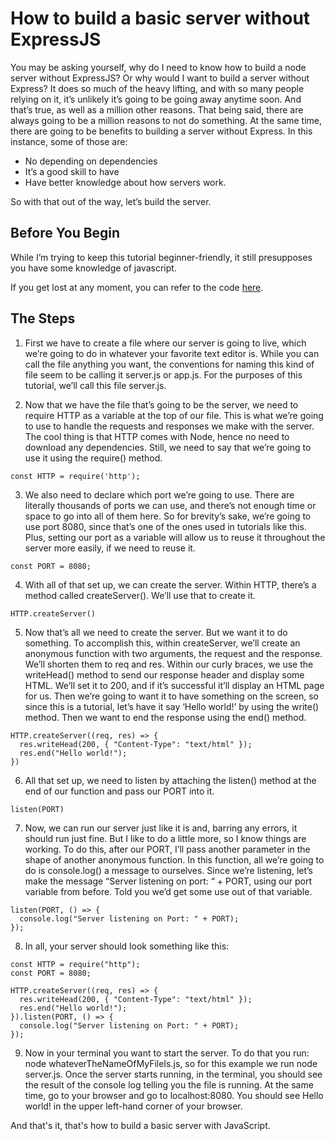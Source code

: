 # How to build a basic server without ExpressJS

You may be asking yourself, why do I need to know how to build a node server without ExpressJS? Or why would I want to build a server without Express? It does so much of the heavy lifting, and with so many people relying on it, it’s unlikely it’s going to be going away anytime soon. And that’s true, as well as a million other reasons. That being said, there are always going to be a million reasons to not do something. At the same time, there are going to be benefits to building a server without Express. In this instance, some of those are:

- No depending on dependencies
- It’s a good skill to have
- Have better knowledge about how servers work.

So with that out of the way, let’s build the server.

## Before You Begin

While I’m trying to keep this tutorial beginner-friendly, it still presupposes you have some knowledge of javascript.

If you get lost at any moment, you can refer to the code [here](https://github.com/Holgermueller/demo-code-files/blob/master/basic-server/server.js).

## The Steps

1. First we have to create a file where our server is going to live, which we’re going to do in whatever your favorite text editor is. While you can call the file anything you want, the conventions for naming this kind of file seem to be calling it server.js or app.js. For the purposes of this tutorial, we’ll call this file server.js.

2. Now that we have the file that’s going to be the server, we need to require HTTP as a variable at the top of our file. This is what we’re going to use to handle the requests and responses we make with the server. The cool thing is that HTTP comes with Node, hence no need to download any dependencies. Still, we need to say that we’re going to use it using the require() method.

```
const HTTP = require('http');
```

3. We also need to declare which port we’re going to use. There are literally thousands of ports we can use, and there’s not enough time or space to go into all of them here. So for brevity’s sake, we’re going to use port 8080, since that’s one of the ones used in tutorials like this. Plus, setting our port as a variable will allow us to reuse it throughout the server more easily, if we need to reuse it.

```
const PORT = 8080;
```

4. With all of that set up, we can create the server. Within HTTP, there’s a method called createServer(). We’ll use that to create it.

```
HTTP.createServer()
```

5. Now that’s all we need to create the server. But we want it to do something. To accomplish this, within createServer, we’ll create an anonymous function with two arguments, the request and the response. We’ll shorten them to req and res. Within our curly braces, we use the writeHead() method to send our response header and display some HTML. We’ll set it to 200, and if it’s successful it’ll display an HTML page for us. Then we’re going to want it to have something on the screen, so since this is a tutorial, let’s have it say ‘Hello world!’ by using the write() method. Then we want to end the response using the end() method.

```
HTTP.createServer((req, res) => {
  res.writeHead(200, { "Content-Type": "text/html" });
  res.end("Hello world!");
})
```

6. All that set up, we need to listen by attaching the listen() method at the end of our function and pass our PORT into it.

```
listen(PORT)
```

7. Now, we can run our server just like it is and, barring any errors, it should run just fine. But I like to do a little more, so I know things are working. To do this, after our PORT, I’ll pass another parameter in the shape of another anonymous function. In this function, all we’re going to do is console.log() a message to ourselves. Since we’re listening, let’s make the message “Server listening on port: “ + PORT, using our port variable from before. Told you we’d get some use out of that variable.

```
listen(PORT, () => {
  console.log("Server listening on Port: " + PORT);
});
```

8. In all, your server should look something like this:

```
const HTTP = require("http");
const PORT = 8080;

HTTP.createServer((req, res) => {
  res.writeHead(200, { "Content-Type": "text/html" });
  res.end("Hello world!");
}).listen(PORT, () => {
  console.log("Server listening on Port: " + PORT);
});
```

9. Now in your terminal you want to start the server. To do that you run: node whateverTheNameOfMyFileIs.js, so for this example we run node server.js. Once the server starts running, in the terminal, you should see the result of the console log telling you the file is running. At the same time, go to your browser and go to localhost:8080. You should see Hello world! in the upper left-hand corner of your browser.

And that's it, that's how to build a basic server with JavaScript.
